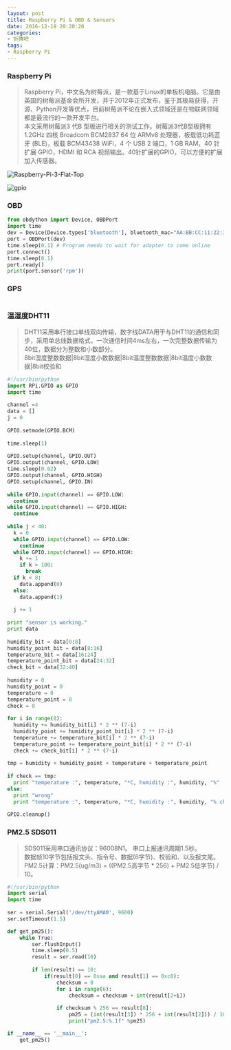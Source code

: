 ```yaml
---
layout: post
title: Raspberry Pi & OBD & Sensors
date: 2016-12-18 20:20:20
categories:
- 折腾吧
tags:
- Raspberry Pi
---
```


### Raspberry Pi

> Raspberry Pi，中文名为树莓派，是一款基于Linux的单板机电脑。它是由英国的树莓派基金会所开发，并于2012年正式发布，鉴于其极易获得，开源、Python开发等优点，目前树莓派不论在嵌入式领域还是在物联网领域都是最流行的一款开发平台。  
> 本文采用树莓派3 代B 型板进行相关的测试工作。树莓派3代B型板拥有1.2GHz 四核 Broadcom BCM2837 64 位 ARMv8 处理器，板载低功耗蓝牙 (BLE)，板载 BCM43438 WiFi，4 个 USB 2 端口，1 GB RAM，40 针扩展 GPIO，HDMI 和 RCA 视频输出。40针扩展的GPIO，可以方便的扩展加入传感器。


![Raspberry-Pi-3-Flat-Top](https://upload.wikimedia.org/wikipedia/commons/thumb/e/e6/Raspberry-Pi-3-Flat-Top.jpg/1280px-Raspberry-Pi-3-Flat-Top.jpg)

![gpio](https://www.element14.com/community/servlet/JiveServlet/previewBody/68203-102-6-294412/GPIO.png)

### OBD

```python
from obdython import Device, OBDPort  
import time  
dev = Device(Device.types['bluetooth'], bluetooth_mac="AA:BB:CC:11:22:33", bluetooth_channel=1)  
port = OBDPort(dev)  
time.sleep(0.1) # Program needs to wait for adapter to come online  
port.connect()  
time.sleep(0.1)  
port.ready()  
print(port.sensor('rpm'))  
```

### GPS

```python
```

### 温湿度DHT11

> DHT11采用串行接口单线双向传输，数字线DATA用于与DHT11的通信和同步，采用单总线数据格式，一次通信时间4ms左右，一次完整数据传输为40位，数据分为整数和小数部分。  
> 8bit湿度整数数据|8bit湿度小数数据|8bit温度整数数据|8bit温度小数数据|8bit校验和

```python
#!/usr/bin/python
import RPi.GPIO as GPIO
import time
 
channel =4
data = []
j = 0
 
GPIO.setmode(GPIO.BCM)
 
time.sleep(1)
 
GPIO.setup(channel, GPIO.OUT)
GPIO.output(channel, GPIO.LOW)
time.sleep(0.02)
GPIO.output(channel, GPIO.HIGH)
GPIO.setup(channel, GPIO.IN)
 
while GPIO.input(channel) == GPIO.LOW:
  continue
while GPIO.input(channel) == GPIO.HIGH:
  continue
 
while j < 40:
  k = 0
  while GPIO.input(channel) == GPIO.LOW:
    continue
  while GPIO.input(channel) == GPIO.HIGH:
    k += 1
    if k > 100:
      break
  if k < 8:
    data.append(0)
  else:
    data.append(1)
 
  j += 1
 
print "sensor is working."
print data
 
humidity_bit = data[0:8]
humidity_point_bit = data[8:16]
temperature_bit = data[16:24]
temperature_point_bit = data[24:32]
check_bit = data[32:40]
 
humidity = 0
humidity_point = 0
temperature = 0
temperature_point = 0
check = 0
 
for i in range(8):
  humidity += humidity_bit[i] * 2 ** (7-i)
  humidity_point += humidity_point_bit[i] * 2 ** (7-i)
  temperature += temperature_bit[i] * 2 ** (7-i)
  temperature_point += temperature_point_bit[i] * 2 ** (7-i)
  check += check_bit[i] * 2 ** (7-i)
 
tmp = humidity + humidity_point + temperature + temperature_point
 
if check == tmp:
  print "temperature :", temperature, "*C, humidity :", humidity, "%"
else:
  print "wrong"
  print "temperature :", temperature, "*C, humidity :", humidity, "% check :", check, ", tmp :", tmp
 
GPIO.cleanup()
```

### PM2.5 SDS011

> SDS011采用串口通讯协议：96008N1。	串口上报通讯周期1.5秒。  
> 数据帧10字节包括报文头、指令号、数据(6字节)、校验和、以及报文尾。	  
> PM2.5计算：PM2.5(ug/m3) = ((PM2.5高字节 * 256) + PM2.5低字节) / 10。  


```python
#!/usr/bin/python
import serial
import time
  
ser = serial.Serial('/dev/ttyAMA0', 9600)  
ser.setTimeout(1.5)

def get_pm25():
	while True:
	    ser.flushInput()
	    time.sleep(0.5)
	    result = ser.read(10)
	
	    if len(result) == 10:
	        if(result[0] == 0xaa and result[1] == 0xc0):
	            checksum = 0
	            for i in range(6):
	                checksum = checksum + int(result[2+i])
	
	            if checksum % 256 == result[8]:
	                pm25 = (int(result[3]) * 256 + int(result[2])) / 10.0
	                print("pm2.5:%.1f" %pm25)

if __name__ == '__main__':  
	get_pm25()
```